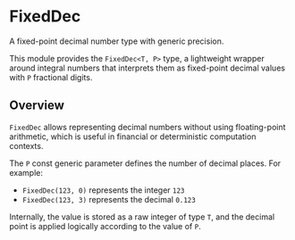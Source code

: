 # FixedDec

A fixed-point decimal number type with generic precision.

This module provides the `FixedDec<T, P>` type, a lightweight wrapper around integral numbers that interprets them as fixed-point decimal values with `P` fractional digits.

## Overview

`FixedDec` allows representing decimal numbers without using floating-point arithmetic,
 which is useful in financial or deterministic computation contexts.

The `P` const generic parameter defines the number of decimal places. For example:

 - `FixedDec(123, 0)` represents the integer `123`
 - `FixedDec(123, 3)` represents the decimal `0.123`

Internally, the value is stored as a raw integer of type `T`, and the decimal point is applied logically according to the value of `P`.
